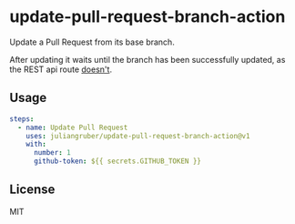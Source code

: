 # update-pull-request-branch-action

Update a Pull Request from its base branch.

After updating it waits until the branch has been successfully updated,
as the REST api route [doesn't](https://developer.github.com/v3/pulls/#response-3).

## Usage

```yaml
steps:
  - name: Update Pull Request
    uses: juliangruber/update-pull-request-branch-action@v1
    with:
      number: 1
      github-token: ${{ secrets.GITHUB_TOKEN }}
```

## License

MIT
